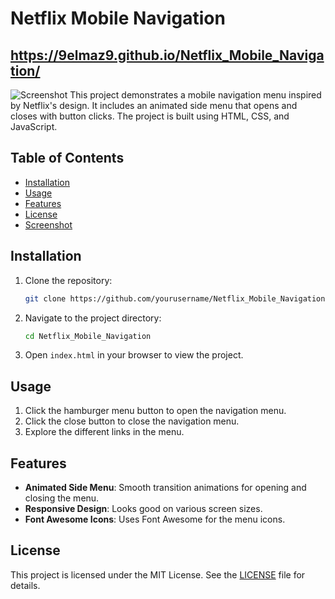 # Netflix Mobile Navigation


##  https://9elmaz9.github.io/Netflix_Mobile_Navigation/

![Screenshot](https://www.jechange.fr/sites/jechange.fr/files/images/telecom/netflix-logo.png)
This project demonstrates a mobile navigation menu inspired by Netflix's design. It includes an animated side menu that opens and closes with button clicks. The project is built using HTML, CSS, and JavaScript.

## Table of Contents

- [Installation](#installation)
- [Usage](#usage)
- [Features](#features)
- [License](#license)
- [Screenshot](#screenshot)

## Installation

1. Clone the repository:
    ```bash
    git clone https://github.com/yourusername/Netflix_Mobile_Navigation.git
    ```

2. Navigate to the project directory:
    ```bash
    cd Netflix_Mobile_Navigation
    ```

3. Open `index.html` in your browser to view the project.

## Usage

1. Click the hamburger menu button to open the navigation menu.
2. Click the close button to close the navigation menu.
3. Explore the different links in the menu.

## Features

- **Animated Side Menu**: Smooth transition animations for opening and closing the menu.
- **Responsive Design**: Looks good on various screen sizes.
- **Font Awesome Icons**: Uses Font Awesome for the menu icons.

## License

This project is licensed under the MIT License. See the [LICENSE](LICENSE) file for details.


